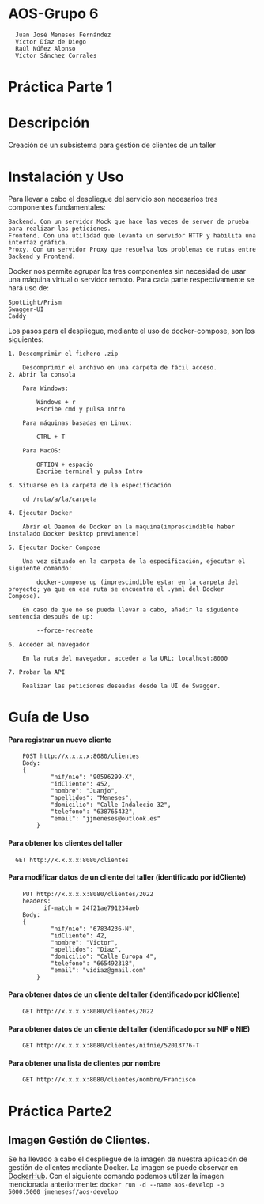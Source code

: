 # AOS-Grupo 6
      Juan José Meneses Fernández
	  Víctor Díaz de Diego
	  Raúl Núñez Alonso
	  Víctor Sánchez Corrales
	  
# Práctica Parte 1
	 
# Descripción

Creación de un subsistema para gestión de clientes de un taller

# Instalación y Uso
Para llevar a cabo el despliegue del servicio son necesarios tres componentes fundamentales:

    Backend. Con un servidor Mock que hace las veces de server de prueba para realizar las peticiones.
    Frontend. Con una utilidad que levanta un servidor HTTP y habilita una interfaz gráfica.
    Proxy. Con un servidor Proxy que resuelva los problemas de rutas entre Backend y Frontend.

Docker nos permite agrupar los tres componentes sin necesidad de usar una máquina virtual o servidor remoto. Para cada parte respectivamente se hará uso de:

    SpotLight/Prism
    Swagger-UI
    Caddy

Los pasos para el despliegue, mediante el uso de docker-compose, son los siguientes:

	1. Descomprimir el fichero .zip

		Descomprimir el archivo en una carpeta de fácil acceso.
	2. Abrir la consola

		Para Windows:

		    Windows + r
		    Escribe cmd y pulsa Intro

		Para máquinas basadas en Linux:

		    CTRL + T

		Para MacOS:

		    OPTION + espacio
		    Escribe terminal y pulsa Intro

	3. Situarse en la carpeta de la especificación

		cd /ruta/a/la/carpeta

	4. Ejecutar Docker

		Abrir el Daemon de Docker en la máquina(imprescindible haber instalado Docker Desktop previamente)

	5. Ejecutar Docker Compose

		Una vez situado en la carpeta de la especificación, ejecutar el siguiente comando:

		    docker-compose up (imprescindible estar en la carpeta del proyecto; ya que en esa ruta se encuentra el .yaml del Docker Compose).

		En caso de que no se pueda llevar a cabo, añadir la siguiente sentencia después de up:

		    --force-recreate

	6. Acceder al navegador

		En la ruta del navegador, acceder a la URL: localhost:8000

	7. Probar la API

		Realizar las peticiones deseadas desde la UI de Swagger.


# Guía de Uso

#### Para registrar un nuevo cliente

		POST http://x.x.x.x:8080/clientes
		Body:
		{
				"nif/nie": "90596299-X",
				"idCliente": 452,
				"nombre": "Juanjo",
				"apellidos": "Meneses",
				"domicilio": "Calle Indalecio 32",
				"telefono": "638765432",
				"email": "jjmeneses@outlook.es"
			}

#### Para obtener los clientes del taller 

	  GET http://x.x.x.x:8080/clientes

#### Para modificar datos de un cliente del taller (identificado por idCliente)

		PUT http://x.x.x.x:8080/clientes/2022
		headers:
			  if-match = 24f21ae791234aeb
		Body:
		{
				"nif/nie": "67834236-N",
				"idCliente": 42,
				"nombre": "Victor",
				"apellidos": "Diaz",
				"domicilio": "Calle Europa 4",
				"telefono": "665492318",
				"email": "vidiaz@gmail.com"
			}

#### Para obtener datos de un cliente del taller (identificado por idCliente)

		GET http://x.x.x.x:8080/clientes/2022
		
#### Para obtener datos de un cliente del taller (identificado por su NIF o NIE)

		GET http://x.x.x.x:8080/clientes/nifnie/52013776-T
		
#### Para obtener una lista de clientes por nombre 

		GET http://x.x.x.x:8080/clientes/nombre/Francisco
		


# Práctica Parte2
## Imagen Gestión de Clientes.
Se ha llevado a cabo el despliegue de la imagen de nuestra aplicación de gestión de clientes mediante Docker. La imagen se puede observar en [DockerHub](https://hub.docker.com/r/jmenesesf/aos-develop).
Con el siguiente comando podemos utilizar la imagen mencionada anteriormente:
`docker run -d --name aos-develop -p 5000:5000 jmenesesf/aos-develop`

